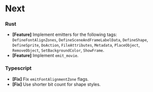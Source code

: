 # Next

### Rust

- **[Feature]** Implement emitters for the following tags: `DefineFontAlignZones`, `DefineSceneAndFrameLabelData`, `DefineShape`, `DefineSprite`, `DoAction`, `FileAttributes`, `Metadata`, `PlaceObject`, `RemoveObject`, `SetBackgroundColor`, `ShowFrame`.
- **[Feature]** Implement `emit_movie`.

### Typescript

- **[Fix]** Fix `emitFontAlignmentZone` flags.
- **[Fix]** Use shorter bit count for shape styles.

